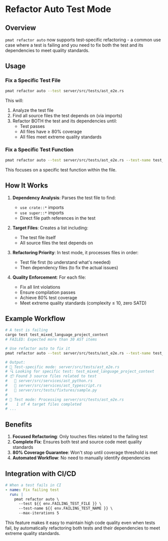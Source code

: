 # Refactor Auto Test Mode

## Overview

`pmat refactor auto` now supports test-specific refactoring - a common use case where a test is failing and you need to fix both the test and its dependencies to meet quality standards.

## Usage

### Fix a Specific Test File
```bash
pmat refactor auto --test server/src/tests/ast_e2e.rs
```

This will:
1. Analyze the test file
2. Find all source files the test depends on (via imports)
3. Refactor BOTH the test and its dependencies until:
   - Test passes
   - All files have ≥ 80% coverage
   - All files meet extreme quality standards

### Fix a Specific Test Function
```bash
pmat refactor auto --test server/src/tests/ast_e2e.rs --test-name test_mixed_language_project_context
```

This focuses on a specific test function within the file.

## How It Works

1. **Dependency Analysis**: Parses the test file to find:
   - `use crate::*` imports
   - `use super::*` imports
   - Direct file path references in the test

2. **Target Files**: Creates a list including:
   - The test file itself
   - All source files the test depends on

3. **Refactoring Priority**: In test mode, it processes files in order:
   - Test file first (to understand what's needed)
   - Then dependency files (to fix the actual issues)

4. **Quality Enforcement**: For each file:
   - Fix all lint violations
   - Ensure compilation passes
   - Achieve 80% test coverage
   - Meet extreme quality standards (complexity ≤ 10, zero SATD)

## Example Workflow

```bash
# A test is failing
cargo test test_mixed_language_project_context
# FAILED: Expected more than 30 AST items

# Use refactor auto to fix it
pmat refactor auto --test server/src/tests/ast_e2e.rs --test-name test_mixed_language_project_context

# Output:
# 🧪 Test-specific mode: server/src/tests/ast_e2e.rs
# 🔍 Looking for specific test: test_mixed_language_project_context
# 📦 Found 3 source files related to test
#   📄 server/src/services/ast_python.rs
#   📄 server/src/services/ast_typescript.rs
#   📄 server/src/tests/fixtures/sample.py
# 
# 🧪 Test mode: Processing server/src/tests/ast_e2e.rs
#    1 of 4 target files completed
# ...
```

## Benefits

1. **Focused Refactoring**: Only touches files related to the failing test
2. **Complete Fix**: Ensures both test and source code meet quality standards
3. **80% Coverage Guarantee**: Won't stop until coverage threshold is met
4. **Automated Workflow**: No need to manually identify dependencies

## Integration with CI/CD

```yaml
# When a test fails in CI
- name: Fix failing test
  run: |
    pmat refactor auto \
      --test ${{ env.FAILING_TEST_FILE }} \
      --test-name ${{ env.FAILING_TEST_NAME }} \
      --max-iterations 5
```

This feature makes it easy to maintain high code quality even when tests fail, by automatically refactoring both tests and their dependencies to meet extreme quality standards.